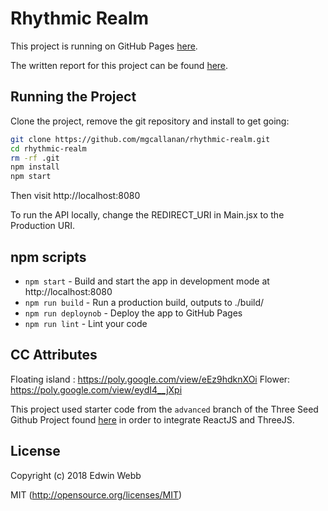 # Rhythmic Realm

This project is running on GitHub Pages [here](https://mgcallanan.github.io/rhythmic-realm/).

The written report for this project can be found [here](https://docs.google.com/document/d/1zPMKLReTEacgVBi15Viz3j3JMJLY_HwHLt-klsroOFI/edit?usp=sharing).

## Running the Project

Clone the project, remove the git repository and install to get going:

```bash
git clone https://github.com/mgcallanan/rhythmic-realm.git
cd rhythmic-realm
rm -rf .git
npm install
npm start
```

Then visit http://localhost:8080

To run the API locally, change the REDIRECT_URI in Main.jsx to the Production URI.

## npm scripts

- `npm start` - Build and start the app in development mode at http://localhost:8080
- `npm run build` - Run a production build, outputs to ./build/
- `npm run deploynob` - Deploy the app to GitHub Pages
- `npm run lint` - Lint your code

## CC Attributes

Floating island : https://poly.google.com/view/eEz9hdknXOi
Flower: https://poly.google.com/view/eydI4__jXpi

This project used starter code from the `advanced` branch of the Three Seed Github Project found [here](http://edwinwebb.github.io/three-seed/) in order to integrate ReactJS and ThreeJS.

## License

Copyright (c) 2018 Edwin Webb

MIT (http://opensource.org/licenses/MIT)
